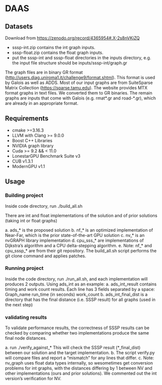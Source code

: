 # DAAS

## Datasets

Download from https://zenodo.org/record/4365954#.X-2s8nVKiZQ

- sssp-int.zip contains the int graph inputs.
- sssp-float.zip contains the float graph inputs.
- put the sssp-int and sssp-float directories in the inputs directory, e.g. the input file structure should be
inputs/sssp-int/graph.gr

The graph files are in binary GR format (http://users.diag.uniroma1.it/challenge9/format.shtml). This format is used by Galois as well as ADDS.
Most of our input graphs are from SuiteSparse Matrix Collection (https://sparse.tamu.edu). The website provides MTX format graphs in text files. We converted them to GR binaries. The remain graphs are inputs that come with Galois (e.g. rmat*.gr and road-*.gr), which are already in an appropriate format.

## Requirements

- cmake >=3.16.3
- LLVM with Clang >= 9.0.0
- Boost C++ Libraries
- NVIDIA graph library
- Cuda >= 9.2 && < 11.0
- LonestarGPU Benchmark Suite v3
- CUB v1.3.1
- ModernGPU v1.1

## Usage

### Building project

Inside code directory, run ./build_all.sh

There are int and float implementations of the solution and of prior solutions (taking int or float graphs)

a. ads_* is the proposed solution
b. nf_* is an optimized implementation of Near-Far,
which is the prior state-of-the-art GPU solution
c. nv_* is an nvGRAPH library implementation
d. cpu_sss_* are implementations of Dijkstra’s algorithm and a CPU delta-stepping algorithm.
e. Note: nf_* and cpu_sssp_* are from their git repository. The build_all.sh script performs the git clone
command and applies patches.

### Running project

Inside the code directory, run ./run_all.sh, and each implementation will produces 2 outputs.
Using ads_int as an example:
a. ads_int_result contains timing and work count results. Each line has 3 fields separated by a space: Graph_name run_time (in seconds) work_count
b. ads_int_final_dist is a directory that has the final distance (i.e. SSSP result) for all graphs (used in the next step)

### validating results

To validate performance results, the correctness of SSSP results can be checked by comparing whether two implementations produce the same final node distances.

a. run ./verify_against_*
This will check the SSSP result (*_final_dist) between our solution and the target implementation.
b. The script verify.py will compare files and report a “mismatch” for any lines that differ.
c. Note: nv_graph uses float data types internally, so wesometimes get conversion problems for int graphs,
with the distances differing by 1 between NV and other implementations (ours and prior solutions).
We commented out the int version’s verification for NV.
